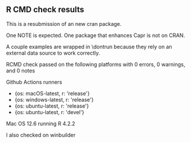 ## R CMD check results

This is a resubmission of an new cran package.



One NOTE is expected. One package that enhances Capr is not on CRAN.

A couple examples are wrapped in \dontrun because they rely on an external data
source to work correctly. 

RCMD check passed on the following platforms with 0 errors, 0 warnings, and 0 notes 

 Github Actions runners
  - {os: macOS-latest,   r: 'release'}
  - {os: windows-latest, r: 'release'}
  - {os: ubuntu-latest,   r: 'release'}
  - {os: ubuntu-latest,   r: 'devel'}

Mac OS 12.6 running R 4.2.2

I also checked on winbuilder 
